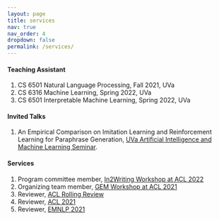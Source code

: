 ```yaml
---
layout: page
title: services
nav: true
nav_order: 4
dropdown: false
permalink: /services/
---
```


#### Teaching Assistant
<ol>
  <li>CS 6501 Natural Language Processing, Fall 2021, UVa</li>
  <li>CS 6316 Machine Learning, Spring 2022, UVa</li>
  <li>CS 6501 Interpretable Machine Learning, Spring 2022, UVa</li>
</ol>

#### Invited Talks
<ol>
  <li>An Empirical Comparison on Imitation Learning and Reinforcement Learning for Paraphrase Generation, <a href='https://uvaml.github.io/' target='_blank'>UVa Artificial Intelligence and Machine Learning Seminar</a>.
  </li>
</ol>

#### Services
<ol>
  <li>Program committee member, <a href='https://in2writing.glitch.me/' target='_blank'>In2Writing Workshop at ACL 2022</a></li>
  <li>Organizing team member, <a href='https://gem-benchmark.github.io/' target='_blank'>GEM Workshop at ACL 2021</a></li>
  <li>Reviewer, <a href='https://aclrollingreview.org/' target='_blank'>ACL Rolling Review</a></li>
  <li>Reviewer, <a href='https://2021.aclweb.org/' target='_blank'>ACL 2021</a></li>
  <li>Reviewer, <a href='https://2021.emnlp.org/' target='_blank'>EMNLP 2021</a></li>
</ol>
